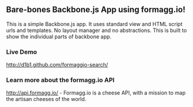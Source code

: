 ## Bare-bones Backbone.js App using formagg.io!

This is a simple Backbone.js app. It uses standard
view and HTML script urls and templates. No layout manager
and no abstractions. This is built to show the
individual parts of backbone app.

### Live Demo
<http://d1b1.github.com/formaggio-search/>

### Learn more about the formagg.io API
<http://api.formagg.io/> - Formagg.io is a cheese API, with
a mission to map the artisan cheeses of the world.
